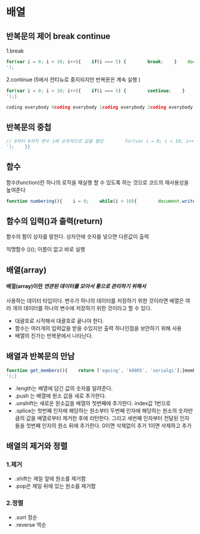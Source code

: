 # 배열

## 반복문의 제어 break continue <a id="break-continue"></a>

1.break

```javascript
for(var i = 0; i < 10; i++){    if(i === 5) {        break;    }    document.write('coding everybody'+i+'
');
```

2.continue \(5에서 컨티뉴로 중지되지만 반복문은 계속 실행 \)

```javascript
for(var i = 0; i < 10; i++){    if(i === 5) {        continue;    }    document.write('coding everybody'+i+'
');}
```

```javascript
coding everybody 0coding everybody 1coding everybody 2coding everybody 3coding everybody 4coding everybody 6coding everybody 7coding everybody 8coding everybody 9
```

## 반복문의 중첩 <a id="undefined"></a>

```javascript
// 0부터 9까지 변수 i에 순차적으로 값을 할당        for(var i = 0; i < 10; i++){    // 0부터 9까지의 변수를 j의 값에 순차적으로 할당    for(var j = 0; j < 10; j++){            // i와 j의 값을 더한 후에 출력        // String은 숫자인 i와 j의 데이터 타입을 문자로 형태를 변환하는 명령이다.         // String()을 제거하고 실행해보면 의미가 좀 더 분명하게 드러날 것이다.        document.write(String(i)+String(j)+'
');    }}
```

## 함수 <a id="undefined-1"></a>

함수\(function\)란 하나의 로직을 재실행 할 수 있도록 하는 것으로 코드의 재사용성을 높여준다

```javascript
function numbering(){    i = 0;    while(i < 10){        document.write(i);        i += 1;    }   }numbering();
```

##  함수의 입력\(\)과 출력\(return\) <a id="return"></a>

함수의 함이 상자를 말한다. 상자안에 숫자를 넣으면 다른값이 출력

익명함수 \(\)\(\); 이름이 없고 바로 실행

## 배열\(array\) <a id="array"></a>

#### 배열\(array\)이란 _**연관된 데이터를 모아서 통으로 관리하기 위해서**_ <a id="array-1"></a>

 사용하는 데이터 타입이다. 변수가 하나의 데이터를 저장하기 위한 것이라면 배열은 여러 개의 데이터를 하나의 변수에 저장하기 위한 것이라고 할 수 있다.

* 대괄호로 시작해서 대괄호로 끝나야 한다.
* 함수는 여러개의 입력값을 받을 수있지만 출력 하나인점을 보안하기 위해 사용
* 배열의 진가는 반복문에서 나타난다.

## 배열과 반복문의 만남  <a id="undefined-2"></a>

```javascript
function get_members(){    return ['egoing', 'k8805', 'sorialgi'];}members = get_members();​// members.length는 배열에 담긴 값의 숫자를 알려준다.for(i = 0; i < members.length; i++){    // members[i].toUpperCase()는 members[i]에 담긴 문자를 대문자로 변환해준다.    document.write(members[i].toUpperCase());       document.write('
');}
```

* .length는 배열에 담긴 값의 숫자를 알려준다.
* .push 는 배열에 원소 값을 새로 추가한다.
* .unshift는 새로운 원소값을 배열의 첫번째에 추가한다. index값 1번으로
* .splice는 첫번째 인자에 해당하는 원소부터 두번째 인자에 해당하는 원소의 숫자만큼의 값을 배열로부터 제거한 후에 리턴한다. 그리고 세번째 인자부터 전달된 인자들을 첫번째 인자의 원소 뒤에 추가한다. 0이면 삭제없이 추가 1이면 삭제하고 추가

## 배열의 제거와 정렬  <a id="undefined-3"></a>

### 1.제거  <a id="1"></a>

* .shift는 제일 앞에 원소를 제거함
* .pop은 제일 뒤에 있는 원소를 제거함

### 2.정렬  <a id="2"></a>

* .sort 정순
* .reverse 역순

​

